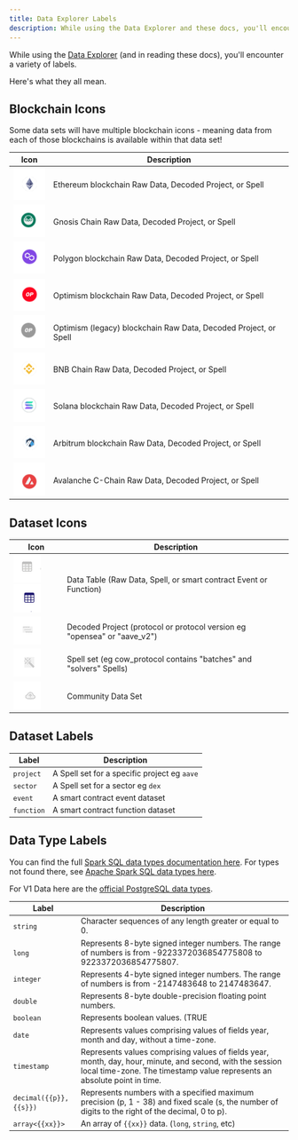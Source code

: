 ```yaml
---
title: Data Explorer Labels
description: While using the Data Explorer and these docs, you'll encounter a variety of labels. Here's what they all mean.
---
```


While using the [Data Explorer](../getting-started/queries/data-explorer.md) (and in reading these docs), you'll encounter a variety of labels.

Here's what they all mean.

## Blockchain Icons

Some data sets will have multiple blockchain icons - meaning data from each of those blockchains is available within that data set!


| Icon      | Description                          |
| ----------- | ---------------------------------------- |
|    ![ethereum icon](images/ethereum-icon.png)    | Ethereum blockchain Raw Data, Decoded Project, or Spell |
|![gnosis chain icon](images/gnosis-chain-icon.png)| Gnosis Chain Raw Data, Decoded Project, or Spell |
| ![polygon icon](images/polygon-icon.png) | Polygon blockchain Raw Data, Decoded Project, or Spell |
| ![optimism icon](images/optimism-icon.png) | Optimism blockchain Raw Data, Decoded Project, or Spell |
| ![optimism legacy icon](images/optimism-legacy-icon.png) | Optimism (legacy) blockchain Raw Data, Decoded Project, or Spell |
| ![bnb chain icon](images/bnb-chain-icon.png) | BNB Chain Raw Data, Decoded Project, or Spell |
| ![solana icon](images/solana-icon.png) | Solana blockchain Raw Data, Decoded Project, or Spell |
| ![arbitrum icon](images/arbitrum-icon.png) | Arbitrum blockchain Raw Data, Decoded Project, or Spell |
| ![avalanche icon](images/avalanche-icon.png) | Avalanche C-Chain Raw Data, Decoded Project, or Spell |

## Dataset Icons

| Icon      | Description                          |
| ----------- | ---------------------------------------- |
| ![table icon 1](images/table-icon-1.png)![table icon 2](images/table-icon-2.png) | Data Table (Raw Data, Spell, or smart contract Event or Function) |
| ![decoded project icon](images/decoded-project-icon.png) | Decoded Project (protocol or protocol version eg "opensea" or "aave_v2") |
| ![spell icon](images/spell-icon.png) | Spell set (eg cow_protocol contains "batches" and "solvers" Spells) |
| ![community data icon](images/community-data-icon.png) | Community Data Set |

## Dataset Labels

| Label      | Description                          |
| ----------- | ---------------------------------------- |
| `project` | A Spell set for a specific project eg `aave` |
| `sector` | A Spell set for a sector eg `dex` |
| `event` | A smart contract event dataset |
| `function` | A smart contract function dataset |

## Data Type Labels

You can find the full [Spark SQL data types documentation here](https://docs.databricks.com/sql/language-manual/sql-ref-datatypes.html). For types not found there, see [Apache Spark SQL data types here](https://spark.apache.org/docs/latest/sql-ref-datatypes.html).

For V1 Data here are the [official PostgreSQL data types](https://www.postgresql.org/docs/current/datatype.html).

| Label      | Description                          |
| ----------- | ---------------------------------------- |
| `string` | Character sequences of any length greater or equal to 0. |
| `long` | Represents 8-byte signed integer numbers. The range of numbers is from -9223372036854775808 to 9223372036854775807. |
| `integer` | Represents 4-byte signed integer numbers. The range of numbers is from -2147483648 to 2147483647. |
| `double` | Represents 8-byte double-precision floating point numbers. |
| `boolean` | Represents boolean values. (TRUE|FALSE) |
| `date` | Represents values comprising values of fields year, month and day, without a time-zone. |
| `timestamp` | Represents values comprising values of fields year, month, day, hour, minute, and second, with the session local time-zone. The timestamp value represents an absolute point in time. |
| `decimal({{p}},{{s}})` | Represents numbers with a specified maximum precision (p, 1 - 38) and fixed scale (s, the number of digits to the right of the decimal, 0 to p). |
| `array<{{xx}}>` | An array of `{{xx}}` data. (`long`, `string`, etc) |